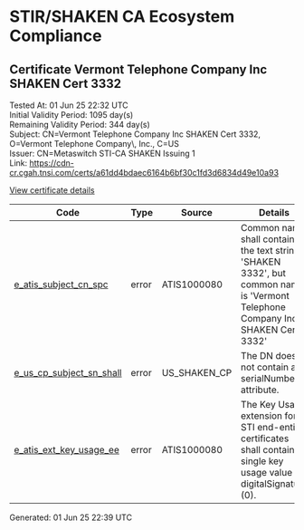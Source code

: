 # STIR/SHAKEN CA Ecosystem Compliance

## Certificate Vermont Telephone Company Inc SHAKEN Cert 3332

Tested At: 01 Jun 25 22:32 UTC\
Initial Validity Period: 1095 day(s)\
Remaining Validity Period: 344 day(s)\
Subject: CN=Vermont Telephone Company Inc SHAKEN Cert 3332, O=Vermont Telephone Company\\, Inc., C=US\
Issuer: CN=Metaswitch STI-CA SHAKEN Issuing 1\
Link: https://cdn-cr.cgah.tnsi.com/certs/a61dd4bdaec6164b6bf30c1fd3d6834d49e10a93

[View certificate details](https://x509.io/?cert=MIICdzCCAh2gAwIBAgIQOBOcD%2FpLI2GcvjkCa%2FxooDAKBggqhkjOPQQDAjAtMSswKQYDVQQDDCJNZXRhc3dpdGNoIFNUSS1DQSBTSEFLRU4gSXNzdWluZyAxMB4XDTIzMDUxMjExMTQzOFoXDTI2MDUxMTExMTQzOFowcDELMAkGA1UEBhMCVVMxKDAmBgNVBAoMH1Zlcm1vbnQgVGVsZXBob25lIENvbXBhbnksIEluYy4xNzA1BgNVBAMMLlZlcm1vbnQgVGVsZXBob25lIENvbXBhbnkgSW5jIFNIQUtFTiBDZXJ0IDMzMzIwWTATBgcqhkjOPQIBBggqhkjOPQMBBwNCAARdZNNAI5ocGDQG7NXgEw861g5PrBMxRGfIwuIzsRMR9M38HLB5WFs76s95Ri2Fr6gPGIgTpuCKdMYTzhmQgI%2BAo4HbMIHYMAwGA1UdEwEB%2FwQCMAAwDgYDVR0PAQH%2FBAQDAgXgMBYGCCsGAQUFBwEaBAowCKAGFgQzMzMyMEcGA1UdHwRAMD4wPKA6oDiGNmh0dHBzOi8vYXV0aGVudGljYXRlLWFwaS5pY29uZWN0aXYuY29tL2Rvd25sb2FkL3YxL2NybDAXBgNVHSAEEDAOMAwGCmCGSAGG%2FwkBAQMwHQYDVR0OBBYEFNriHZugn8nri7Cxo55edd0hU2FwMB8GA1UdIwQYMBaAFM0epwAQENoyHWkaOdXSRgssPIfWMAoGCCqGSM49BAMCA0gAMEUCIQC%2BbLiYsDSXFmzfKRHGaKAdq28D0iBZZf%2FfuPRo70xiygIgeD%2Fzeqae1nwjDnPIjTAIOCyZrUrOVPfSHU2uULFLcys%3D)

| Code | Type | Source | Details |
|------|------|--------|---------|
| [e_atis_subject_cn_spc](../../ISSUES/e_atis_subject_cn_spc/README.md) | error | ATIS1000080 | Common name shall contain the text string 'SHAKEN 3332', but common name is 'Vermont Telephone Company Inc SHAKEN Cert 3332' |
| [e_us_cp_subject_sn_shall](../../ISSUES/e_us_cp_subject_sn_shall/README.md) | error | US_SHAKEN_CP | The DN does not contain a serialNumber attribute. |
| [e_atis_ext_key_usage_ee](../../ISSUES/e_atis_ext_key_usage_ee/README.md) | error | ATIS1000080 | The Key Usage extension for STI end-entity certificates shall contain a single key usage value of digitalSignature (0). |


Generated: 01 Jun 25 22:39 UTC